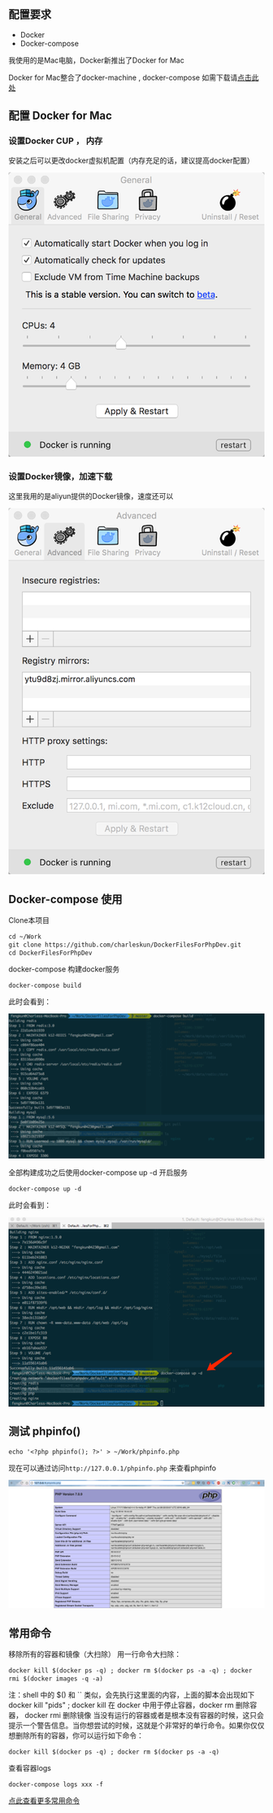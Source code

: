 ## 配置要求
- Docker
- Docker-compose

我使用的是Mac电脑，Docker新推出了Docker for Mac

Docker for Mac整合了docker-machine , docker-compose
如需下载请[点击此处](https://download.docker.com/mac/stable/Docker.dmg)

## 配置 Docker for Mac

### 设置Docker CUP ， 内存 

安装之后可以更改docker虚拟机配置（内存充足的话，建议提高docker配置）

![](png/docker01.png)



### 设置Docker镜像，加速下载

这里我用的是aliyun提供的Docker镜像，速度还可以

![](png/docker02.png)


## Docker-compose 使用

Clone本项目

```
cd ~/Work
git clone https://github.com/charleskun/DockerFilesForPhpDev.git
cd DockerFilesForPhpDev
```

docker-compose 构建docker服务

```
docker-compose build
```
此时会看到：

![](png/docker-compose.png)


全部构建成功之后使用docker-compose up -d 开启服务

```
docker-compose up -d
```

此时会看到：

![](png/docker-composeup.png)


## 测试 phpinfo()

```
echo '<?php phpinfo(); ?>' > ~/Work/phpinfo.php
```

现在可以通过访问`http://127.0.0.1/phpinfo.php` 来查看phpinfo

![](png/phpinfo.png)


## 常用命令 
移除所有的容器和镜像（大扫除）
用一行命令大扫除：
```
docker kill $(docker ps -q) ; docker rm $(docker ps -a -q) ; docker rmi $(docker images -q -a) 
```

注：shell 中的 $() 和 `` 类似，会先执行这里面的内容，上面的脚本会出现如下 docker kill "pids" ; docker kill 在 docker 中用于停止容器，docker rm 删除容器， docker rmi 删除镜像
当没有运行的容器或者是根本没有容器的时候，这只会提示一个警告信息。当你想尝试的时候，这就是个非常好的单行命令。如果你仅仅想删除所有的容器，你可以运行如下命令：
```
docker kill $(docker ps -q) ; docker rm $(docker ps -a -q) 
```

查看容器logs
```
docker-compose logs xxx -f
```

[点此查看更多常用命令](http://dockerlux.github.io/pdf/cheat-sheet-v2.pdf?spm=5176.100239.blogcont57839.60.kfpwer&file=cheat-sheet-v2.pdf)

